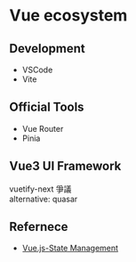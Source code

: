 # Vue ecosystem
## Development
- VSCode
- Vite

## Official Tools
- Vue Router
- Pinia

## Vue3 UI Framework
vuetify-next 爭議  
alternative: quasar 

## Refernece
- [Vue.js-State Management](https://vuejs.org/guide/scaling-up/state-management.html)